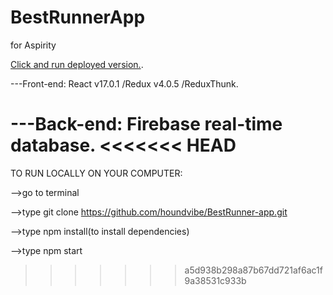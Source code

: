 # BestRunnerApp

for Aspirity

[Click and run deployed version.](https://bestrunnerapp.firebaseapp.com/).

---Front-end: React v17.0.1 /Redux v4.0.5 /ReduxThunk.

---Back-end: Firebase real-time database.
<<<<<<< HEAD
=======

TO RUN LOCALLY ON YOUR COMPUTER:

 -->go to terminal 
 
 -->type git clone https://github.com/houndvibe/BestRunner-app.git 
  
 -->type npm install(to install dependencies)
 
 -->type npm start 

>>>>>>> a5d938b298a87b67dd721af6ac1f9a38531c933b
